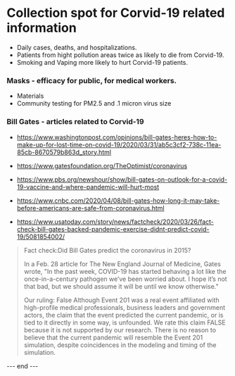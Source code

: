 # Collection spot for Corvid-19 related information  

 * Daily cases, deaths, and hospitalizations.  
 * Patients from hight pollution areas twice as likely to die from Corvid-19.  
 * Smoking and Vaping more likely to hurt Corvid-19 patients.  
 
 
### Masks - efficacy for public, for medical workers.  

 * Materials  
 * Community testing for PM2.5 and .1 micron virus size  
 
### Bill Gates - articles related to Corvid-19  

 *  https://www.washingtonpost.com/opinions/bill-gates-heres-how-to-make-up-for-lost-time-on-covid-19/2020/03/31/ab5c3cf2-738c-11ea-85cb-8670579b863d_story.html  
 
 
 *   https://www.gatesfoundation.org/TheOptimist/coronavirus  
 
 *   https://www.pbs.org/newshour/show/bill-gates-on-outlook-for-a-covid-19-vaccine-and-where-pandemic-will-hurt-most  
  
 *   https://www.cnbc.com/2020/04/08/bill-gates-how-long-it-may-take-before-americans-are-safe-from-coronavirus.html  
 
 *  https://www.usatoday.com/story/news/factcheck/2020/03/26/fact-check-bill-gates-backed-pandemic-exercise-didnt-predict-covid-19/5081854002/  
  
  >  Fact check:Did Bill Gates predict the coronavirus in 2015?
  >
  >  In a Feb. 28 article for The New England Journal of Medicine, Gates wrote, "In the past week, COVID-19 has started behaving a lot like the once-in-a-century pathogen we’ve been worried about. I hope it’s not that bad, but we should assume it will be until we know otherwise."
  >
  >  Our ruling: False
  >  Although Event 201 was a real event affiliated with high-profile medical professionals, business leaders and government actors, the claim that the event predicted the current pandemic, or is tied to it directly in some way, is unfounded. We rate this claim FALSE because it is not supported by our research. There is no reason to believe that the current pandemic will resemble the Event 201 simulation, despite coincidences in the modeling and timing of the simulation.
 
--- end ---   
